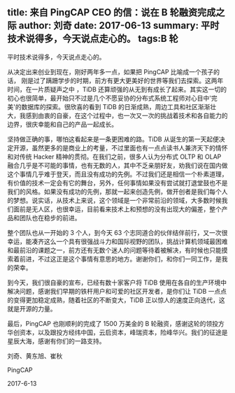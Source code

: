 title: 来自 PingCAP CEO 的信：说在 B 轮融资完成之际
author: 刘奇
date: 2017-06-13
summary: 平时技术说得多，今天说点走心的。
tags:B 轮
---

平时技术说得多，今天说点走心的。
 
从决定出来创业到现在，刚好两年多一点，如果把 PingCAP 比喻成一个孩子的话， 刚是过了蹒跚学步的时期，前方有更大更美好的世界等我们去探索。这两年时间，在一片质疑声之中 ，TiDB 还算顽强的从无到有成长了起来。其实这一切的初心也很简单，最开始只不过是几个不愿妥协的分布式系统工程师对心目中'完美'的数据库的探索。很欣喜的看到 TiDB 的日渐成熟，周边工具和社区渐渐壮大，我感到由衷的自豪，在这个过程中，也一次又一次的挑战着技术和各自能力的边界，很庆幸能和自己的产品一起成长。
 
坚持做正确的事，哪怕这看起来是一条更困难的路。TiDB 从诞生的第一天起便决定开源，虽然更多的是商业上的考量，不过里面也有一点点读书人兼济天下的情怀和对传统 Hacker 精神的贯彻。在我们之前，很多人认为分布式 OLTP 和 OLAP 融合几乎是不可能的事情，也有无数的人，其中不乏亲朋好友，劝我们说在国内做这个事情几乎难于登天，而且没有成功的先例。不过我们还是相信一个朴素道理，有价值的技术一定会有它的舞台，另外，任何事情如果没有尝试就打退堂鼓也不是我们的风格。如果没有成功的先例，那就一起来创造先例，做开创者是我们每个人的梦想。说实话，从技术上来说，这个领域是一个非常前沿的领域，大多数时候我们面前是无人区，也很幸运，目前看来技术上和预想的没有出现大的偏差，整个产品和团队也在稳步的前进。
 
整个团队也从一开始的 3 个人，到今天 63 个志同道合的伙伴结伴前行，又一次很幸运，能凑齐这么一个具有很强战斗力和国际视野的团队，挑战计算机领域最困难和最前沿的课题之一，前方还有无数个迷人的问题等待着被解决，有时候也只能摸索着前进，不过这正是这个事情有意思的地方。谢谢你们，和你们一同工作，是我的荣幸。
 
到今天，我们很自豪的宣布，已经有数十家客户将 TiDB 使用在各自的生产环境中解决问题，感谢我们早期的铁杆用户和可爱的社区开发者，是你们让 TiDB 一点点的变得更加稳定成熟，随着社区的不断变大，TiDB 正以惊人的速度正向迭代，这就是开源的力量。
 
最后，PingCAP 也刚顺利的完成了 1500 万美金的 B 轮融资，感谢这轮的领投方华创资本，以及跟投方经纬中国，云启资本，峰瑞资本，险峰华兴。我们的征途是星辰大海，感谢有你们的一路支持。

刘奇、黄东旭、崔秋

PingCAP

2017-6-13
